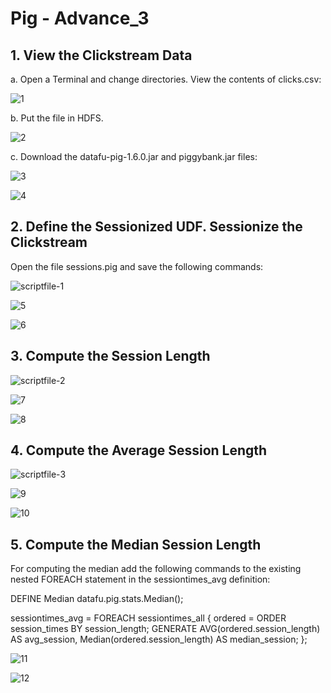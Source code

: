 # Pig - Advance_3

## 1. View the Clickstream Data
a. Open a Terminal and change directories. View the contents of clicks.csv:

![1](https://user-images.githubusercontent.com/63635471/88565655-8fff7280-d052-11ea-82a6-ba12c086c387.PNG)

b. Put the file in HDFS.

![2](https://user-images.githubusercontent.com/63635471/88565661-91309f80-d052-11ea-825d-4512b1fa3012.PNG)

c. Download the datafu-pig-1.6.0.jar and piggybank.jar files:

![3](https://user-images.githubusercontent.com/63635471/88565663-91c93600-d052-11ea-94a2-68bdc050ee3c.PNG)

![4](https://user-images.githubusercontent.com/63635471/88565664-9261cc80-d052-11ea-9703-dccde7184307.PNG)


## 2. Define the Sessionized UDF. Sessionize the Clickstream
Open the file sessions.pig and save the following commands:

![scriptfile-1](https://user-images.githubusercontent.com/63635471/88565698-9988da80-d052-11ea-8584-9f7c3bdcbdcb.PNG)

![5](https://user-images.githubusercontent.com/63635471/88565668-92fa6300-d052-11ea-869e-f7a6a88a6ef9.PNG)

![6](https://user-images.githubusercontent.com/63635471/88565671-9392f980-d052-11ea-8ef7-58db648496a7.PNG)


## 3. Compute the Session Length

![scriptfile-2](https://user-images.githubusercontent.com/63635471/88565699-9aba0780-d052-11ea-9e38-8b9462be6622.PNG)

![7](https://user-images.githubusercontent.com/63635471/88565675-942b9000-d052-11ea-8672-afd6b4663170.PNG)

![8](https://user-images.githubusercontent.com/63635471/88565680-955cbd00-d052-11ea-9c5a-68b085e0cf22.PNG)


## 4. Compute the Average Session Length

![scriptfile-3](https://user-images.githubusercontent.com/63635471/88565707-9beb3480-d052-11ea-9066-d5276522281b.PNG)

![9](https://user-images.githubusercontent.com/63635471/88565683-968dea00-d052-11ea-8fa7-5f53a7cc69f9.PNG)

![10](https://user-images.githubusercontent.com/63635471/88565685-97268080-d052-11ea-924a-d5592d80cbf3.PNG)


## 5. Compute the Median Session Length
For computing the median add the following commands to the existing nested FOREACH statement in the sessiontimes_avg definition:

DEFINE Median datafu.pig.stats.Median();

sessiontimes_avg = FOREACH sessiontimes_all {
ordered = ORDER session_times BY session_length;
GENERATE
AVG(ordered.session_length) AS avg_session,
Median(ordered.session_length) AS median_session;
};

![11](https://user-images.githubusercontent.com/63635471/88565690-9857ad80-d052-11ea-81a6-3ba230cc8378.PNG)

![12](https://user-images.githubusercontent.com/63635471/88565697-98f04400-d052-11ea-926f-c494d5ddf218.PNG)

